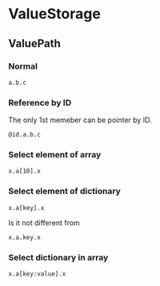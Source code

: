# ValueStorage

## ValuePath
### Normal
````
a.b.c
````

### Reference by ID
The only 1st memeber can be pointer by ID.
````
@id.a.b.c
````

### Select element of array
````
x.a[10].x
````

### Select element of dictionary
````
x.a[key].x
````
Is it not different from
````
x.a.key.x
````

### Select dictionary in array
````
x.a[key:value].x
````
